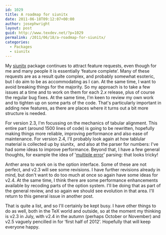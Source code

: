```yaml
---
id: 1029
title: A roadmap for siunitx
date: 2011-06-18T09:12:07+00:00
author: josephwright
layout: post
guid: http://www.texdev.net/?p=1029
permalink: /2011/06/18/a-roadmap-for-siunitx/
categories:
  - Packages
  - siunitx
---
```

My <a title="A comprehensive (SI) units package" href="http://ctan.org/pkg/siunitx">siunitx</a> package continues to attract feature requests, even though for me and many people it is essentially ‘feature complete’. Many of these requests are as a result quite complex, and probably somewhat esoteric, but I do aim to be as accommodating as I can. At the same time, I want to avoid breaking things for the majority. So my approach is to take a few issues at a time and to work on them for each 2.<em>x</em> release, plus of course the regular bug fixes. At the same time, I'm keen to review my own work and to tighten up on some parts of the code. That's particularly important in adding new features, as there are places where it turns out a bit more structure is needed.

For version 2.3, I'm focussing on the mechanics of tabular alignment. This entire part (around 1500 lines of code) is going to be rewritten, hopefully making things more reliable, improving performance and also ease of maintenance. For version 2.4, I'll probably look again at how tablular material is collected up by siunitx,  and also at the parser for numbers: I've had some ideas to improve performance. Beyond that, I have a few general thoughts, for example the idea of '<a href="https://github.com/josephwright/siunitx/issues/24">multiple error</a>' parsing: that looks tricky!

Anther area to work on is the option interface. Some of these are not perfect, and v2.3 will see some revisions. I have further revisions already in mind, but don't want to do too much at once so again have some ideas for v2.4. At the same time, I think there are some performance enhancements available by recoding parts of the option system. I'll be doing that as part of the general review, and so again we should see evolution in that area. I'll return to this general issue in another post.

That is quite a list, and so I'll certainly be kept busy. I have other things to do as well, both in the TeX world and outside, so at the moment my thinking is v2.3 in July, with v2.4 in the autumn (perhaps October or November) and v2.5 vaguely pencilled in for ‘first half of 2012’. Hopefully that will keep everyone happy.
